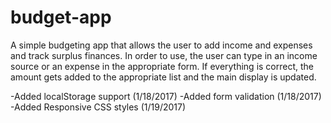 # budget-app
A simple budgeting app that allows the user to add income and expenses and track surplus finances.
In order to use, the user can type in an income source or an expense in the appropriate form. If everything is correct, the amount gets added to the appropriate list and the main display is updated.

-Added localStorage support (1/18/2017)
-Added form validation (1/18/2017)
-Added Responsive CSS styles (1/19/2017)
